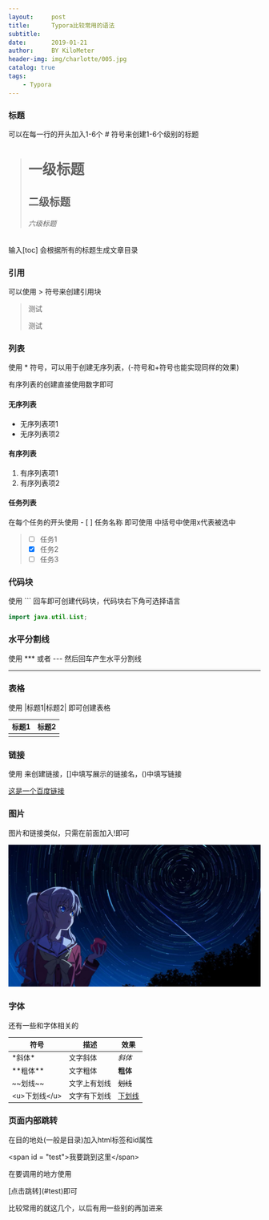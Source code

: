 ```yaml
---
layout:     post
title:      Typora比较常用的语法
subtitle:   
date:       2019-01-21
author:     BY KiloMeter
header-img: img/charlotte/005.jpg
catalog: true
tags:
    - Typora
---
```


### 标题

可以在每一行的开头加入1-6个 # 符号来创建1-6个级别的标题  

> # 一级标题
>
> ## 二级标题
>
> ###### 六级标题

输入[toc] 会根据所有的标题生成文章目录

### 引用

可以使用 > 符号来创建引用块

>测试
>
>测试

### 列表

  使用 * 符号，可以用于创建无序列表，(-符号和+符号也能实现同样的效果)

  有序列表的创建直接使用数字即可

#### 无序列表

* 无序列表项1
* 无序列表项2

#### 有序列表

1. 有序列表项1
2. 有序列表项2

#### 任务列表

在每个任务的开头使用 - [ ] 任务名称  即可使用 中括号中使用x代表被选中

> - [ ] 任务1
> - [x] 任务2
> - [ ] 任务3



### 代码块

使用 ``` 回车即可创建代码块，代码块右下角可选择语言

```java
import java.util.List;
```



### 水平分割线

使用 *** 或者 --- 然后回车产生水平分割线

***



### 表格

使用 \|标题1\|标题2\|  即可创建表格

| 标题1 | 标题2 |
| ----- | ----- |
|       |       |



### 链接

使用  []()  来创建链接，[]中填写展示的链接名，()中填写链接

[这是一个百度链接](www.baidu.com)



### 图片

图片和链接类似，只需在前面加入!即可

![图片名称](/img/charlotte/005.jpg)



### 字体

还有一些和字体相关的

| 符号            | 描述         | 效果          |
| --------------- | ------------ | ------------- |
| \*斜体\*        | 文字斜体     | *斜体*        |
| \*\*粗体\*\*    | 文字粗体     | **粗体**      |
| \~\~划线\~\~    | 文字上有划线 | ~~划线~~      |
| \<u>下划线\</u> | 文字有下划线 | <u>下划线</u> |



### 页面内部跳转

在目的地处(一般是目录)加入html标签和id属性

\<span id = "test"\>我要跳到这里\</span\>

在要调用的地方使用

\[点击跳转\](#test)即可


比较常用的就这几个，以后有用一些别的再加进来





